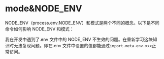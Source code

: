 # mode&NODE_ENV

NODE_ENV（process.env.NODE_ENV）和模式是两个不同的概念。以下是不同命令如何影响 NODE_ENV 和模式：

我在开发中遇到了.env 文件中的 NODE_ENV 不生效的问题。在重新学习这块知识时无法复现问题。即在.env 文件中设置的值都能通过`import.meta.env.xxx`正常访问。
